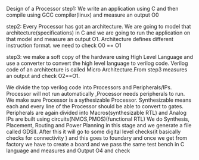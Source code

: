 Design of a Processor
step1: We write an application using C and then compile using GCC compiler(linux) and measure an output O0

step2: Every Processor has got an architecture. We are going to model that architecture(specifications) in C and we are going to run the application on that model and measure an output O1. Architecture defines different instruction format. we need to check O0 == O1

step3: we make a soft copy of the hardware using High Level Language and use a converter to convert the high level language to verilog code. Verilog code of an architecture is called Micro Architecture.From step3 measures an output and check O2==O1.

We divide the top verilog code into Processors and Peripherals/IPs. Processor will not run automatically ,Processor needs peripherals to run. We make sure Processor is a sythesizable Processor. Synthesizable means each and every line of the Processor should be able to convert to gates. Peripherals are again divided into Macros(synthesizable RTL) and Analog IPs are built using circuits(NMOS,PMOS)(functional RTL) We do Synthesis, Placement, Routing and Power Planning in this stage and we generate a file called GDSII. After this it will go to some digital level checks(it basically checks for connectivity ) and this goes to foundary and once we get from factory we have to create a board and we pass the same test bench in C language and measures and Output O4 and check 

  


